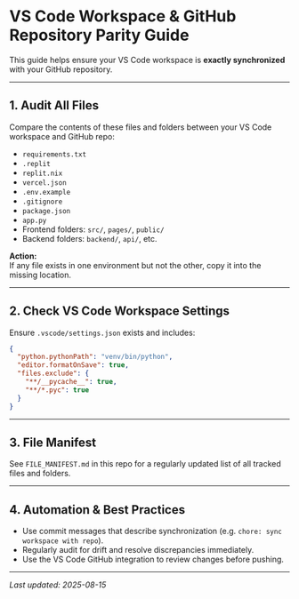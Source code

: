 # VS Code Workspace & GitHub Repository Parity Guide

This guide helps ensure your VS Code workspace is **exactly synchronized** with your GitHub repository.

---

## 1. Audit All Files

Compare the contents of these files and folders between your VS Code workspace and GitHub repo:

- `requirements.txt`
- `.replit`
- `replit.nix`
- `vercel.json`
- `.env.example`
- `.gitignore`
- `package.json`
- `app.py`
- Frontend folders: `src/`, `pages/`, `public/`
- Backend folders: `backend/`, `api/`, etc.

**Action:**  
If any file exists in one environment but not the other, copy it into the missing location.

---

## 2. Check VS Code Workspace Settings

Ensure `.vscode/settings.json` exists and includes:

```json
{
  "python.pythonPath": "venv/bin/python",
  "editor.formatOnSave": true,
  "files.exclude": {
    "**/__pycache__": true,
    "**/*.pyc": true
  }
}
```

---

## 3. File Manifest

See `FILE_MANIFEST.md` in this repo for a regularly updated list of all tracked files and folders.

---

## 4. Automation & Best Practices

- Use commit messages that describe synchronization (e.g. `chore: sync workspace with repo`).
- Regularly audit for drift and resolve discrepancies immediately.
- Use the VS Code GitHub integration to review changes before pushing.

---

_Last updated: 2025-08-15_